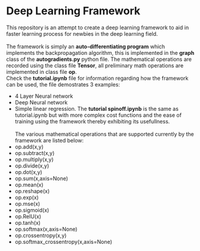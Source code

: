 # Deep Learning Framework
This repository is an attempt to create a deep learning framework to aid in faster learning process for newbies in the deep learning field.<br><br>
The framework is simply an <b>auto-differentiating program</b> which implements the backpropagation algorithm, this is implemented in the <b>graph</b> class of the <b>autogradients.py</b> python file.
The mathematical operations are recorded using the class file <b>Tensor</b>, all preliminary math operations are implemented in class file <b>op</b>.<br>
Check the <b>tutorial.ipynb</b> file for information regarding how the framework can be used, the file demostrates 3 examples:
* 4 Layer Neural network
* Deep Neural network
* Simple linear regression. 
The <b>tutorial spinoff.ipynb</b> is the same as tutorial.ipynb but with more complex cost functions and the ease of training using the framework thereby exhibiting its usefullness.
<br> <br>
The various mathematical operations that are supported currently by the framework are listed below:
* op.add(x,y)
* op.subtract(x,y)
* op.multiply(x,y)
* op.divide(x,y)
* op.dot(x,y)
* op.sum(x,axis=None)
* op.mean(x)
* op.reshape(x)
* op.exp(x)
* op.mse(x)
* op.sigmoid(x)
* op.RelU(x)
* op.tanh(x)
* op.softmax(x,axis=None)
* op.crossentropy(x,y)
* op.softmax_crossentropy(x,axis=None)
